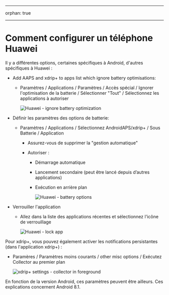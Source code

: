 * * *

orphan: true

* * *

# Comment configurer un téléphone Huawei

Il y a différentes options, certaines spécifiques à Android, d'autres spécifiques à Huawei :

* Add AAPS and xdrip+ to apps list which ignore battery optimisations:
  
  * Paramètres / Applications / Paramètres / Accès spécial / Ignorer l'optimisation de la batterie / Sélectionner "Tout" / Sélectionnez les applications à autoriser
    
    ![Huawei - ignore battery optimization](../images/Huawei_BatteryOptimization.png)

* Définir les paramètres des options de batterie:
  
  * Paramètres / Applications / Sélectionnez AndroidAPS/xdrip+ / Sous Batterie / Application
    
    * Assurez-vous de supprimer la "gestion automatique"
    * Autoriser :
      
      * Démarrage automatique
      * Lancement secondaire (peut être lancé depuis d’autres applications)
      * Exécution en arrière plan
        
        ![Huawei - battery options](../images/Huawei_BatteryOptions.png)

* Verrouiller l'application
  
  * Allez dans la liste des applications récentes et sélectionnez l'icône de verrouillage
    
    ![Huawei - lock app](../images/Huawei_LockApp.png)

Pour xdrip+, vous pouvez également activer les notifications persistantes (dans l'application xdrip+) :

* Paramères / Paramètres moins courants / other misc options / Exécutez Collector au premier plan
  
  ![xdrip+ settings - collector in foreground](../images/xdrip_collector_foreground.png)

En fonction de la version Android, ces paramètres peuvent être ailleurs. Ces explications concernent Android 8.1.
